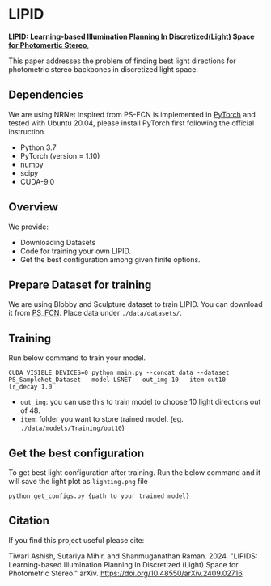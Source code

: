 # LIPID
**[LIPID: Learning-based Illumination Planning In Discretized(Light) Space for Photomertic Stereo](https://arxiv.org/abs/2409.02716)**,


This paper addresses the problem of finding best light directions for photometric stereo backbones in discretized light space.



## Dependencies
We are using NRNet inspired from PS-FCN is implemented in [PyTorch](https://pytorch.org/) and tested with Ubuntu 20.04, please install PyTorch first following the official instruction. 
- Python 3.7 
- PyTorch (version = 1.10)
- numpy
- scipy
- CUDA-9.0  

## Overview
We provide:
- Downloading Datasets
- Code for training your own LIPID.
- Get the best configuration among given finite options.

## Prepare Dataset for training
We are using Blobby and Sculpture dataset to train LIPID. You can download it from [PS_FCN](https://github.com/guanyingc/PS-FCN). Place data under `./data/datasets/`.

## Training
Run below command to train your model.
```
CUDA_VISIBLE_DEVICES=0 python main.py --concat_data --dataset PS_SampleNet_Dataset --model LSNET --out_img 10 --item out10 --lr_decay 1.0
```
- `out_img`: you can use this to train model to choose 10 light directions out of 48.
- `item`: folder you want to store trained model. (eg. `./data/models/Training/out10`)

## Get the best configuration
To get best light configuration after training. Run the below command and it will save the light plot as `lighting.png` file

```
python get_configs.py {path to your trained model}
```

## Citation
If you find this project useful please cite:

Tiwari Ashish, Sutariya Mihir, and Shanmuganathan Raman. 2024. "LIPIDS: Learning-based Illumination Planning In Discretized (Light) Space for Photometric Stereo." arXiv. https://doi.org/10.48550/arXiv.2409.02716
